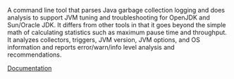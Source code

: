 A command line tool that parses Java garbage collection logging and does analysis to support JVM tuning and troubleshooting for OpenJDK and Sun/Oracle JDK. It differs from other tools in that it goes beyond the simple math of calculating statistics such as maximum pause time and throughput. It analyzes collectors, triggers, JVM version, JVM options, and OS information and reports error/warn/info level analysis and recommendations.

[Documentation](Documentation.md)
